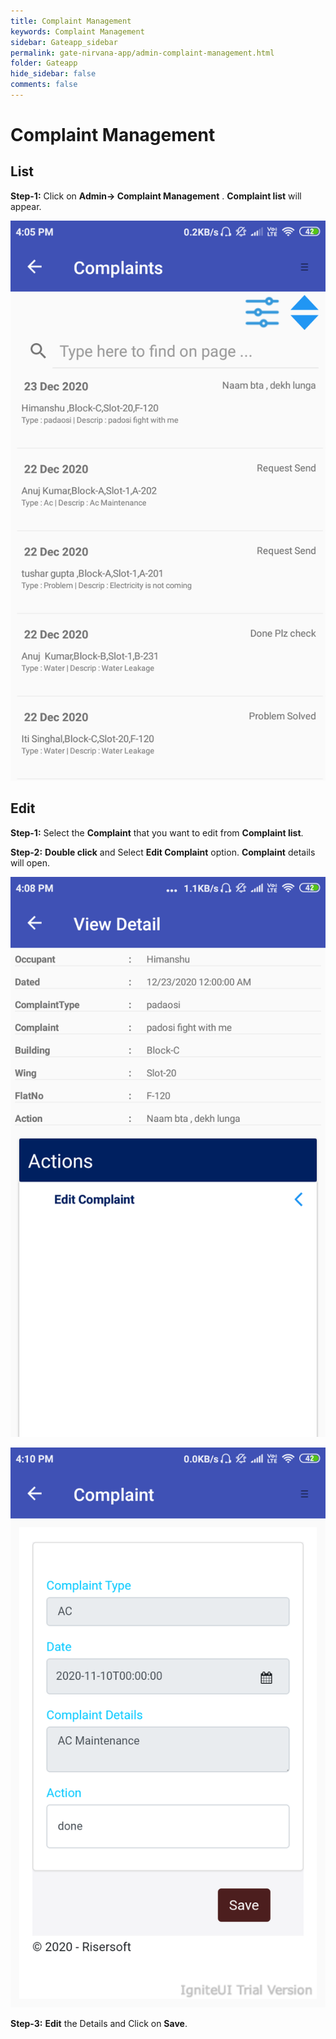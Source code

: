 ```yaml
---
title: Complaint Management
keywords: Complaint Management
sidebar: Gateapp_sidebar
permalink: gate-nirvana-app/admin-complaint-management.html
folder: Gateapp
hide_sidebar: false
comments: false
---
```

# Complaint Management

## List

**Step-1:** Click on **Admin-> Complaint Management** . **Complaint list** will appear.

![](/images/Complaint-List.png)

## Edit

**Step-1:** Select the **Complaint** that you want to edit from **Complaint list**.

**Step-2:** **Double click** and Select **Edit Complaint** option. **Complaint** details will open.

![](/images/Edit-Complaint.png)

![](/images/Edit-Complaint_frm.png)

**Step-3:** **Edit** the Details and Click on **Save**.
